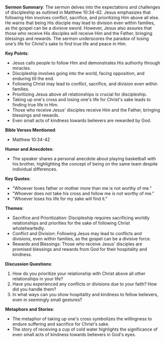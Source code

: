 **Sermon Summary**:
The sermon delves into the expectations and challenges of discipleship as outlined in Matthew 10:34-42. Jesus emphasizes that following Him involves conflict, sacrifice, and prioritizing Him above all else. He warns that being His disciple may lead to division even within families, as the gospel can be a divisive sword. However, Jesus also assures that those who receive His disciples will receive Him and the Father, bringing blessings and rewards. The sermon underscores the paradox of losing one's life for Christ's sake to find true life and peace in Him.

**Key Points**:
- Jesus calls people to follow Him and demonstrates His authority through miracles.
- Discipleship involves going into the world, facing opposition, and enduring till the end.
- Following Christ may lead to conflict, sacrifice, and division even within families.
- Prioritizing Jesus above all relationships is crucial for discipleship.
- Taking up one's cross and losing one's life for Christ's sake leads to finding true life in Him.
- Those who receive Jesus' disciples receive Him and the Father, bringing blessings and rewards.
- Even small acts of kindness towards believers are rewarded by God.

**Bible Verses Mentioned**:
- Matthew 10:34-42

**Humor and Anecdotes**:
- The speaker shares a personal anecdote about playing basketball with his brother, highlighting the concept of being on the same team despite individual differences.

**Key Quotes**:
- "Whoever loves father or mother more than me is not worthy of me."
- "Whoever does not take his cross and follow me is not worthy of me."
- "Whoever loses his life for my sake will find it."

**Themes**:
- Sacrifice and Prioritization: Discipleship requires sacrificing worldly relationships and priorities for the sake of following Christ wholeheartedly.
- Conflict and Division: Following Jesus may lead to conflicts and divisions, even within families, as the gospel can be a divisive force.
- Rewards and Blessings: Those who receive Jesus' disciples are promised blessings and rewards from God for their hospitality and kindness.

**Discussion Questions**:
1. How do you prioritize your relationship with Christ above all other relationships in your life?
2. Have you experienced any conflicts or divisions due to your faith? How did you handle them?
3. In what ways can you show hospitality and kindness to fellow believers, even in seemingly small gestures?

**Metaphors and Stories**:
- The metaphor of taking up one's cross symbolizes the willingness to endure suffering and sacrifice for Christ's sake.
- The story of receiving a cup of cold water highlights the significance of even small acts of kindness towards believers in God's eyes.